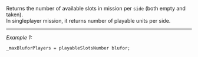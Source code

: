 Returns the number of available slots in mission per `side` (both empty and taken). <br>In singleplayer mission, it returns number of playable units per side.


---
*Example 1:*
```sqf
_maxBluforPlayers = playableSlotsNumber blufor;
```